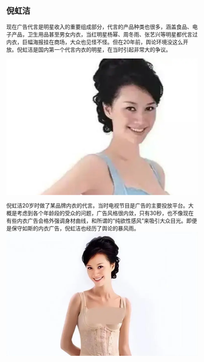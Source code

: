 ## 倪虹洁

现在广告代言是明星收入的重要组成部分，代言的产品种类也很多，涵盖食品、电子产品，卫生用品甚至男女内衣，当红明星杨幂、周冬雨、张艺兴等明星都代言过内衣，巨幅海报挂在商场，大众也见怪不怪。但在20年前，舆论环境没这么开放。倪虹洁是国内第一个代言内衣的明星，在当时引起非常大的争议。

<img src="imges/641.webp">

倪虹洁20岁时做了某品牌内衣的代言。当时电视节目是广告的主要投放平台。大概是考虑到各个年龄段的受众的问题，广告风格很内敛，只有30秒，也不像现在有些内衣广告会格外强调身材曲线，和所谓的“纯欲性感风”来吸引大众目光。即便是保守如斯的内衣广告，倪虹洁也经历了舆论的暴风雨。
<img src="imges/jsj.webp">

